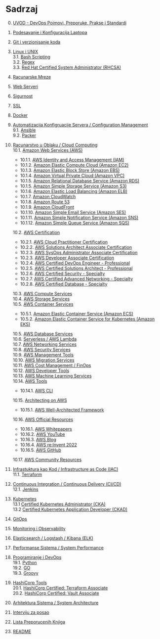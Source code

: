 # Sadrzaj

0. [UVOD - DevOps Pojmovi, Preporuke, Prakse i Standardi](/devops-tools/devops-practices.md)  
1. [Podesavanje i Konfiguracija Laptopa](/devops-tools/your-laptop-setup.md)
2. [Git i verzionisanje koda](/devops-tools/git.md)
3. [Linux i UNIX](/devops-tools/linux-unix.md)  
3.1. [Bash Scripting](/devops-tools/bash-scripting.md)  
3.2. [Regex](/devops-tools/regex.md)  
3.3. [Red Hat Certified System Administrator (RHCSA)](/devops-tools/rhcsa.md)  
4. [Racunarske Mreze](/devops-tools/networking.md)  
5. [Web Serveri](/devops-tools/web-servers.md)  
6. [Sigurnost](/devops-tools/security.md)  
7. [SSL](/devops-tools/ssl.md)  
8. [Docker](/devops-tools/docker.md)  
9. [Automatizacija Konfigruacije Servera / Configuration Management](/devops-tools/configuration-management.md)  
9.1. [Ansible](/devops-tools/ansible.md)  
9.2. [Packer](/devops-tools/packer.md)  
10. [Racunarstvo u Oblaku / Cloud Computing](/devops-tools/cloud-computing.md)   
  10.1. [Amazon Web Services (AWS)](/aws/aws.md)  
    - 10.1.1. [AWS Identity and Access Management (IAM)](/aws/aws-service-notes/iam.md)  
    - 10.1.2. [Amazon Elastic Compute Cloud (Amazon EC2)](/aws/aws-service-notes/ec2.md)
    - 10.1.3. [Amazon Elastic Block Store (Amazon EBS)](/aws/aws-service-notes/ebs.md)
    - 10.1.4. [Amazon Virtual Private Cloud (Amazon VPC)](/aws/aws-service-notes/vpc.md)
    - 10.1.5. [Amazon Relational Database Service (Amazon RDS)](/aws/aws-service-notes/rds.md)
    - 10.1.5. [Amazon Simple Storage Service (Amazon S3)](/aws/aws-service-notes/s3.md)
    - 10.1.6. [Amazon Elastic Load Balancing (Amazon ELB)](/aws/aws-service-notes/elb.md)
    - 10.1.7. [Amazon CloudWatch](/aws/aws-service-notes/cloudwatch.md)
    - 10.1.8. [Amazon Route 53](/aws/aws-service-notes/route53.md)
    - 10.1.9. [Amazon CloudFront](/aws/aws-service-notes/cloudfront.md)
    - 10.1.10. [Amazon Simple Email Service (Amazon SES)](/aws/aws-service-notes/ses.md)
    - 10.1.11. [Amazon Simple Notification Service (Amazon SNS)](/aws/aws-service-notes/sns.md)
    - 10.1.12. [Amazon Simple Queue Service (Amazon SQS)](/aws/aws-service-notes/sqs.md)

    10.2. [AWS Certification](/aws/aws-certification.md)
    - 10.2.1. [AWS Cloud Practitioner Certification](/aws/aws-certification/aws-cloud-practitioner.md)
    - 10.2.2. [AWS Solutions Architect Associate Certification](/aws/aws-certification/aws-saa.md)
    - 10.2.3. [AWS SysOps Administrator Associate Certification](/aws/aws-certification/aws-sysops.md)
    - 10.2.3. [AWS Developer Associate Certification](/aws/aws-certification/aws-developer.md)
    - 10.2.4. [AWS Certified DevOps Engineer - Professional](/aws/aws-certification/aws-devops-pro.md)
    - 10.2.5. [AWS Certified Solutions Architect - Professional](/aws/aws-certification/aws-sa-pro.md)
    - 10.2.6. [AWS Certified Security - Specialty](/aws/aws-certification/aws-security-specialty.md)
    - 10.2.7. [AWS Certified Advanced Networking - Specialty](/aws/aws-certification/aws-advanced-networking-specialty.md)
    - 10.2.8. [AWS Certified Database - Specialty](/aws/aws-certification/aws-database-specialty.md)   

    10.3. [AWS Compute Services](/aws/aws-compute-services.md)  
    10.4. [AWS Storage Services](/aws/aws-storage.md)  
    10.5. [AWS Container Services](/aws/aws-container-services.md)  
    - 10.5.1. [Amazon Elastic Container Service (Amazon ECS)](/aws/aws-container-services/ecs.md)  
    - 10.5.2. [Amazon Elastic Container Service for Kubernetes (Amazon EKS)](/aws/aws-container-services/eks.md)   

    10.5. [AWS Database Services](/aws/aws-database-services.md)  
    10.6. [Serverless / AWS Lambda](/aws/aws-serverless.md)  
    10.7. [AWS Networking Services](/aws/aws-networking-services.md)  
    10.8. [AWS Security Services](/aws/aws-security-services.md)  
    10.9. [AWS Management Tools](/aws/aws-management-tools.md)  
    10.10. [AWS Migration Services](/aws/aws-migration-services.md)    
    10.11. [AWS Cost Management / FinOps](/aws/aws-cost-management.md)  
    10.12. [AWS Developer Tools](/aws/aws-developer-tools.md)  
    10.13. [AWS Machine Learning Services](/aws/aws-machine-learning-services.md)  
    10.14. [AWS Tools](/aws/aws-tools.md)  
    - 10.14.1. [AWS CLI](/aws/aws-tools/aws-cli.md)    

    10.15. [Architecting on AWS](/aws/aws-architecting.md)   
     - 10.15.1. [AWS Well-Architected Framework](/aws/aws-well-architected-framework.md)   

    10.16. [AWS Official Resources](/aws/aws-official-resources.md)  
     - 10.16.1. [AWS Whitepapers](/aws/aws-whitepapers.md)  
     - 10.16.2. [AWS YouTube](/aws/aws-youtube.md)  
     - 10.16.3. [AWS Blog](/aws/aws-blog.md)  
     - 10.16.4. [AWS re:Invent 2022](/aws/re-invent-2022.md)  
     - 10.16.5. [AWS GitHub](/aws/aws-github.md)  

    10.17. [AWS Community Resources](/aws/aws-community-ressources.md)  

11. [Infrastuktura kao Kod / Infrastructure as Code (IAC)](/devops-tools/infrastructure-as-code.md)    
11.1. [Terraform](/devops-tools/terraform.md)    
12. [Continuous Integration / Continuous Delivery (CI/CD)](/devops-tools/ci-cd.md)   
12.1. [Jenkins](/devops-tools/jenkins.md)  
13. [Kubernetes](/devops-tools/kubernetes.md)  
13.1 [Certified Kubernetes Administrator (CKA)](/devops-tools/kubernetes/k8-cka.md)  
13.2 [Certified Kubernetes Application Developer (CKAD)](/devops-tools/kubernetes/k8-ckad.md)  
14. [GitOps](/devops-tools/gitops.md)  
15. [Monitoring i Observability](/devops-tools/monitoring.md)  
16. [Elasticsearch / Logstash / Kibana (ELK)](/devops-tools/elk.md)  
17. [Performanse Sistema / System Performance](/devops-tools/system-performance.md)  
19. [Programiranje i DevOps](/devops-tools/programming.md)  
19.1. [Python](/devops-tools/python.md)  
19.2. [GO](/devops-tools/go.md)  
19.3. [Groovy](/devops-tools/groovy.md)  
20. [HashiCorp Tools](/devops-tools/hashicorp-tools.md)  
20.1. [HashiCorp Certified: Terraform Associate](/devops-tools/hashicorp-certifications/terraform-associate.md)  
20.2. [HashiCorp Certified: Vault Associate](/devops-tools/hashicorp-certifications/vault-associate.md)  
21. [Arhitektura Sistema / System Architecture](/devops-tools/system-architecture.md)   
22. [Interviju za posao](/devops-tools/interview-process.md)  
22. [Lista Preporucenih Knjiga](/books.md)  
23. [README](/README.md)   
